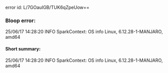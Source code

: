 error id: L/7GOauIGB/TUK6qZpeUow==
### Bloop error:

25/06/17 14:28:20 INFO SparkContext: OS info Linux, 6.12.28-1-MANJARO, amd64
#### Short summary: 

25/06/17 14:28:20 INFO SparkContext: OS info Linux, 6.12.28-1-MANJARO, amd64